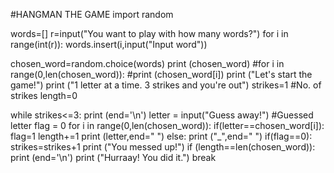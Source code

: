 #HANGMAN THE GAME
import random

words=[]
r=input("You want to play with how many words?")
for i in range(int(r)):
    words.insert(i,input("Input word"))

chosen_word=random.choice(words)
print (chosen_word)
#for i in range(0,len(chosen_word)):
    #print (chosen_word[i])
print ("Let's start the game!")
print ("1 letter at a time. 3 strikes and you're out")
strikes=1   #No. of strikes
length=0

while strikes<=3:
    print (end='\n')
    letter = input("Guess away!")  #Guessed letter
    flag = 0
    for i in range(0,len(chosen_word)):
        if(letter==chosen_word[i]):
            flag=1
            length+=1
            print (letter,end=" ")
        else:
            print ("_",end=" ")
    if(flag==0):
        strikes=strikes+1
        print ("You messed up!")
    if (length==len(chosen_word)):
        print (end='\n')
        print ("Hurraay! You did it.")
        break







